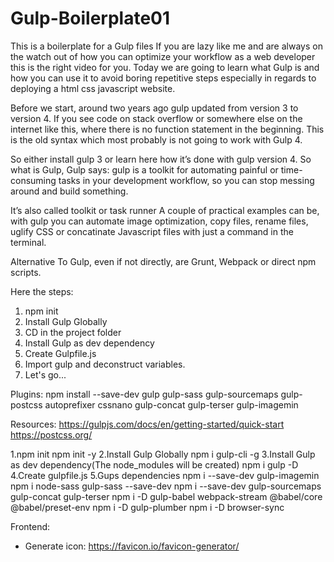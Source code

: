 # Gulp-Boilerplate01

This is a boilerplate for a Gulp files If you are lazy like me and are always on the watch out of how you can optimize your workflow
as a web developer this is the right video for you. 
Today we are going to learn what Gulp is and how you can use it to avoid boring repetitive steps especially
in regards to deploying a html css javascript website. 

Before we start, around two years ago gulp updated from version 3 to version 4. 
If you see code on stack overflow or somewhere else on the internet like this, where there is no function statement in the beginning. 
This is the old syntax which most probably is not going to work with Gulp 4. 

So either install gulp 3 or learn here how it’s done with gulp version 4. 
So what is Gulp, Gulp says: gulp is a toolkit for automating painful or time-consuming tasks in your development workflow,
so you can stop messing around and build something. 

It’s also called toolkit or task runner A couple of practical examples can be, with gulp you can automate image optimization,
copy files, rename files, uglify CSS or concatinate Javascript files with just a command in the terminal. 

Alternative To Gulp, even if not directly, are Grunt, Webpack or direct npm scripts. 

Here the steps: 
1. npm init 
2. Install Gulp Globally 
3. CD in the project folder 
4. Install Gulp as dev dependency 
5. Create Gulpfile.js 
6. Import gulp and deconstruct variables. 
7. Let's go... 

Plugins: 
npm install --save-dev gulp gulp-sass gulp-sourcemaps gulp-postcss autoprefixer cssnano gulp-concat gulp-terser gulp-imagemin

Resources: https://gulpjs.com/docs/en/getting-started/quick-start https://postcss.org/



1.npm init
  npm init -y 
2.Install Gulp Globally
  npm i gulp-cli -g
3.Install Gulp as dev dependency(The node_modules will be created)
  npm i gulp -D
4.Create gulpfile.js
5.Gups dependencies
  npm i --save-dev gulp-imagemin
  npm i node-sass gulp-sass --save-dev
  npm i --save-dev gulp-sourcemaps gulp-concat gulp-terser
  npm i -D  gulp-babel webpack-stream @babel/core @babel/preset-env
  npm i -D gulp-plumber
  npm i -D browser-sync 

  Frontend:
- Generate icon: https://favicon.io/favicon-generator/